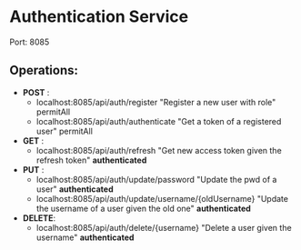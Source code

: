 # Authentication Service

Port: 8085

## Operations:

  - __POST__ :
    + localhost:8085/api/auth/register "Register a new user with role" permitAll
    + localhost:8085/api/auth/authenticate "Get a token of a registered user" permitAll
  - __GET__ : 
    + localhost:8085/api/auth/refresh "Get new access token given the refresh token" **authenticated**
  - __PUT__ :
      + localhost:8085/api/auth/update/password "Update the pwd of a user" **authenticated**
      + localhost:8085/api/auth/update/username/{oldUsername} "Update the username of a user given the old one" **authenticated**
  - __DELETE__:
      + localhost:8085/api/auth/delete/{username} "Delete a user given the username" **authenticated**